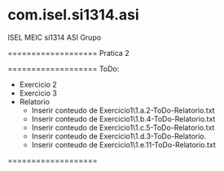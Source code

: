 com.isel.si1314.asi
===================
ISEL MEIC si1314 ASI Grupo

===================
Pratica 2

===================
ToDo:	
*  Exercicio 2
*  Exercicio 3
*  Relatorio 
	*  Inserir conteudo de Exercicio1\1.a.2-ToDo-Relatorio.txt
	*  Inserir conteudo de Exercicio1\1.b.4-ToDo-Relatorio.txt
	*  Inserir conteudo de Exercicio1\1.c.5-ToDo-Relatorio.txt
	*  Inserir conteudo de Exercicio1\1.d.3-ToDo-Relatorio.
	*  Inserir conteudo de Exercicio1\1.e.11-ToDo-Relatorio.txt

===================
